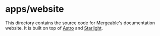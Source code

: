 # apps/website

This directory contains the source code for Mergeable's documentation website.
It is built on top of [Astro](https://astro.build) and [Starlight](https://starlight.astro.build).
